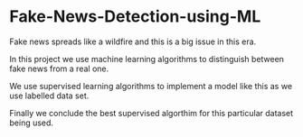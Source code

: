 # Fake-News-Detection-using-ML

Fake news spreads like a wildfire and this is a big issue in this era.

In this project we use machine learning algorithms to distinguish between fake news from a real one.

We use supervised learning algorithms to implement a model like this as we use labelled data set.

Finally we conclude the best supervised algorthim for this particular dataset being used.  
